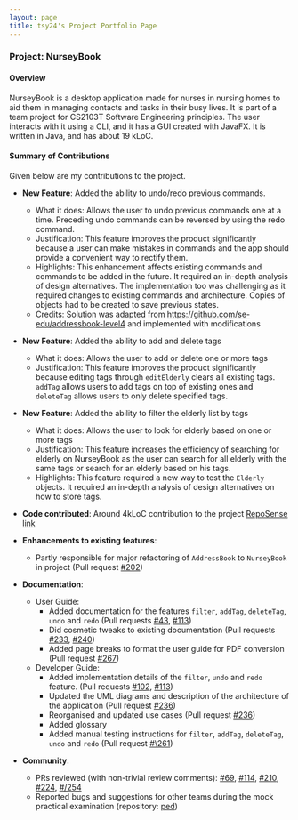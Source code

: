 ```yaml
---
layout: page
title: tsy24's Project Portfolio Page
---
```


### Project: NurseyBook

#### Overview

NurseyBook is a desktop application made for nurses in nursing homes to aid them in managing contacts and tasks in their busy lives.
It is part of a team project for CS2103T Software Engineering principles. The user interacts with it using a CLI, and it has a GUI created with JavaFX. It is written in Java, and has about 19 kLoC.

#### Summary of Contributions

Given below are my contributions to the project.

* **New Feature**: Added the ability to undo/redo previous commands.
    * What it does: Allows the user to undo previous commands one at a time. Preceding undo commands can be reversed by using the redo command.
    * Justification: This feature improves the product significantly because a user can make mistakes in commands and the app should provide a convenient way to rectify them.
    * Highlights: This enhancement affects existing commands and commands to be added in the future. It required an in-depth analysis of design alternatives. The implementation too was challenging as it required changes to existing commands and architecture. Copies of objects had to be created to save previous states.
    * Credits: Solution was adapted from https://github.com/se-edu/addressbook-level4 and implemented with modifications

* **New Feature**: Added the ability to add and delete tags
    * What it does: Allows the user to add or delete one or more tags
    * Justification: This feature improves the product significantly because editing tags through `editElderly` clears all existing tags. `addTag` allows users to add tags on top of existing ones and `deleteTag` allows users to only delete specified tags.

* **New Feature**: Added the ability to filter the elderly list by tags
    * What it does: Allows the user to look for elderly based on one or more tags
    * Justification: This feature increases the efficiency of searching for elderly on NurseyBook as the user can search for all elderly with the same tags or search for an elderly based on his tags.
    * Highlights: This feature required a new way to test the `Elderly` objects. It required an in-depth analysis of design alternatives on how to store tags.

* **Code contributed**: Around 4kLoC contribution to the project [RepoSense link](https://nus-cs2103-ay2122s1.github.io/tp-dashboard/?search=&sort=groupTitle&sortWithin=title&timeframe=commit&mergegroup=&groupSelect=groupByRepos&breakdown=true&checkedFileTypes=docs~functional-code~test-code~other&since=2021-09-17&tabOpen=true&tabType=authorship&tabAuthor=tsy24&tabRepo=AY2122S1-CS2103T-F13-2%2Ftp%5Bmaster%5D&authorshipIsMergeGroup=false&authorshipFileTypes=docs~functional-code~test-code&authorshipIsBinaryFileTypeChecked=false)

* **Enhancements to existing features**:
    * Partly responsible for major refactoring of `AddressBook` to `NurseyBook` in project (Pull request [\#202](https://github.com/AY2122S1-CS2103T-F13-2/tp/pull/202))

* **Documentation**:
    * User Guide:
        * Added documentation for the features `filter`, `addTag`, `deleteTag`, `undo` and `redo` (Pull requests [\#43](https://github.com/AY2122S1-CS2103T-F13-2/tp/pull/43), [\#113](https://github.com/AY2122S1-CS2103T-F13-2/tp/pull/113))
        * Did cosmetic tweaks to existing documentation (Pull requests [\#233](https://github.com/AY2122S1-CS2103T-F13-2/tp/pull/233), [\#240](https://github.com/AY2122S1-CS2103T-F13-2/tp/pull/240))
        * Added page breaks to format the user guide for PDF conversion (Pull request [\#267](https://github.com/AY2122S1-CS2103T-F13-2/tp/pull/267))
    * Developer Guide:
        * Added implementation details of the `filter`, `undo` and `redo` feature. (Pull requests [\#102](https://github.com/AY2122S1-CS2103T-F13-2/tp/pull/102), [\#113](https://github.com/AY2122S1-CS2103T-F13-2/tp/pull/113))
        * Updated the UML diagrams and description of the architecture of the application (Pull request [\#236](https://github.com/AY2122S1-CS2103T-F13-2/tp/pull/236))
        * Reorganised and updated use cases (Pull request [\#236](https://github.com/AY2122S1-CS2103T-F13-2/tp/pull/236))
        * Added glossary
        * Added manual testing instructions for `filter`, `addTag`, `deleteTag`, `undo` and `redo` (Pull request [#\261](https://github.com/AY2122S1-CS2103T-F13-2/tp/pull/261))

* **Community**:
    * PRs reviewed (with non-trivial review comments): [\#69](https://github.com/AY2122S1-CS2103T-F13-2/tp/pull/69), [\#114](https://github.com/AY2122S1-CS2103T-F13-2/tp/pull/114), [\#210](https://github.com/AY2122S1-CS2103T-F13-2/tp/pull/210), [\#224](https://github.com/AY2122S1-CS2103T-F13-2/tp/pull/224), [#/254](https://github.com/AY2122S1-CS2103T-F13-2/tp/pull/254)
    * Reported bugs and suggestions for other teams during the mock practical examination (repository: [ped](https://github.com/tsy24/ped/issues))


